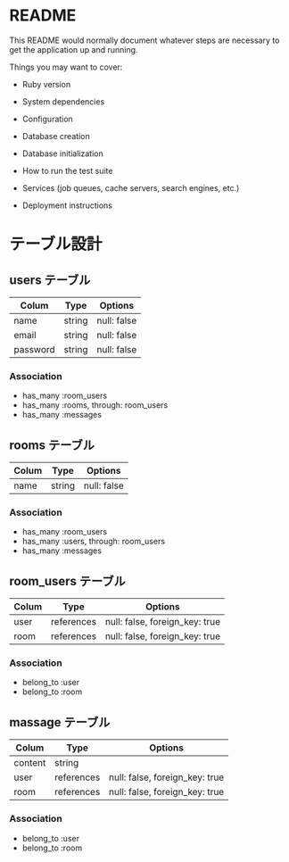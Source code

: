 # README

This README would normally document whatever steps are necessary to get the
application up and running.

Things you may want to cover:

* Ruby version

* System dependencies

* Configuration

* Database creation

* Database initialization

* How to run the test suite

* Services (job queues, cache servers, search engines, etc.)

* Deployment instructions

# テーブル設計

## users テーブル

| Colum      | Type     | Options      |
| ---------- | -------- | ------------ |
| name       | string   | null: false  |
| email      | string   | null: false  |
| password   | string   | null: false  |

### Association

- has_many :room_users
- has_many :rooms, through: room_users
- has_many :messages

## rooms テーブル

| Colum      | Type     | Options      |
| ---------- | -------- | ------------ |
| name       | string   | null: false  |

### Association

- has_many :room_users
- has_many :users, through: room_users
- has_many :messages

## room_users テーブル

| Colum      | Type        | Options                         |
| ---------- | ----------- | ------------------------------- |
| user       | references  | null: false, foreign_key: true  |
| room       | references  | null: false, foreign_key: true  |

### Association

- belong_to :user
- belong_to :room

## massage テーブル

| Colum      | Type        | Options                         |
| ---------- | ----------- | ------------------------------- |
| content    | string      |                                 |
| user       | references  | null: false, foreign_key: true  |
| room       | references  | null: false, foreign_key: true  |

### Association

- belong_to :user
- belong_to :room
